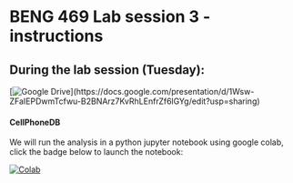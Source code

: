 # BENG 469 Lab session 3 - instructions


## During the lab session (Tuesday):

[![Google Drive]([https://a11ybadges.com/badge?logo=googledrive](https://img.shields.io/badge/Google%20Drive-4285F4?style=for-the-badge&logo=googledrive&logoColor=white))](https://docs.google.com/presentation/d/1Wsw-ZFaIEPDwmTcfwu-B2BNArz7KvRhLEnfrZf6lGYg/edit?usp=sharing)

#### CellPhoneDB

We will run the analysis in a python jupyter notebook using google colab, click the badge below to launch the notebook:

[![Colab](https://colab.research.google.com/assets/colab-badge.svg)](https://colab.research.google.com/github/MingyuYang-Yale/BENG469/blob/main/FA23/Lab3-scRNAseq-CellCommunication/cellphoneDB.ipynb)
